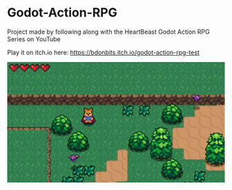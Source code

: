 # Godot-Action-RPG
Project made by following along with the HeartBeast Godot Action RPG Series on YouTube

Play it on itch.io here:
https://bdonbits.itch.io/godot-action-rpg-test

![alt text](arpg-screenshot.png)
